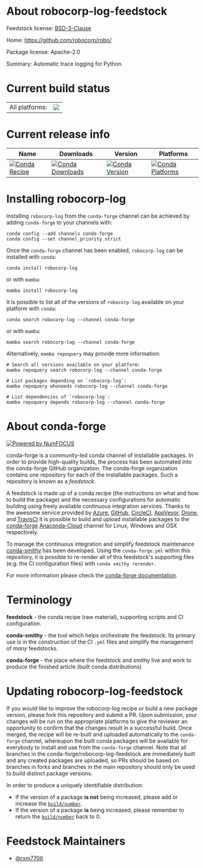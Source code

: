 About robocorp-log-feedstock
============================

Feedstock license: [BSD-3-Clause](https://github.com/conda-forge/robocorp-log-feedstock/blob/main/LICENSE.txt)

Home: https://github.com/robocorp/robo/

Package license: Apache-2.0

Summary: Automatic trace logging for Python

Current build status
====================


<table><tr><td>All platforms:</td>
    <td>
      <a href="https://dev.azure.com/conda-forge/feedstock-builds/_build/latest?definitionId=20198&branchName=main">
        <img src="https://dev.azure.com/conda-forge/feedstock-builds/_apis/build/status/robocorp-log-feedstock?branchName=main">
      </a>
    </td>
  </tr>
</table>

Current release info
====================

| Name | Downloads | Version | Platforms |
| --- | --- | --- | --- |
| [![Conda Recipe](https://img.shields.io/badge/recipe-robocorp--log-green.svg)](https://anaconda.org/conda-forge/robocorp-log) | [![Conda Downloads](https://img.shields.io/conda/dn/conda-forge/robocorp-log.svg)](https://anaconda.org/conda-forge/robocorp-log) | [![Conda Version](https://img.shields.io/conda/vn/conda-forge/robocorp-log.svg)](https://anaconda.org/conda-forge/robocorp-log) | [![Conda Platforms](https://img.shields.io/conda/pn/conda-forge/robocorp-log.svg)](https://anaconda.org/conda-forge/robocorp-log) |

Installing robocorp-log
=======================

Installing `robocorp-log` from the `conda-forge` channel can be achieved by adding `conda-forge` to your channels with:

```
conda config --add channels conda-forge
conda config --set channel_priority strict
```

Once the `conda-forge` channel has been enabled, `robocorp-log` can be installed with `conda`:

```
conda install robocorp-log
```

or with `mamba`:

```
mamba install robocorp-log
```

It is possible to list all of the versions of `robocorp-log` available on your platform with `conda`:

```
conda search robocorp-log --channel conda-forge
```

or with `mamba`:

```
mamba search robocorp-log --channel conda-forge
```

Alternatively, `mamba repoquery` may provide more information:

```
# Search all versions available on your platform:
mamba repoquery search robocorp-log --channel conda-forge

# List packages depending on `robocorp-log`:
mamba repoquery whoneeds robocorp-log --channel conda-forge

# List dependencies of `robocorp-log`:
mamba repoquery depends robocorp-log --channel conda-forge
```


About conda-forge
=================

[![Powered by
NumFOCUS](https://img.shields.io/badge/powered%20by-NumFOCUS-orange.svg?style=flat&colorA=E1523D&colorB=007D8A)](https://numfocus.org)

conda-forge is a community-led conda channel of installable packages.
In order to provide high-quality builds, the process has been automated into the
conda-forge GitHub organization. The conda-forge organization contains one repository
for each of the installable packages. Such a repository is known as a *feedstock*.

A feedstock is made up of a conda recipe (the instructions on what and how to build
the package) and the necessary configurations for automatic building using freely
available continuous integration services. Thanks to the awesome service provided by
[Azure](https://azure.microsoft.com/en-us/services/devops/), [GitHub](https://github.com/),
[CircleCI](https://circleci.com/), [AppVeyor](https://www.appveyor.com/),
[Drone](https://cloud.drone.io/welcome), and [TravisCI](https://travis-ci.com/)
it is possible to build and upload installable packages to the
[conda-forge](https://anaconda.org/conda-forge) [Anaconda-Cloud](https://anaconda.org/)
channel for Linux, Windows and OSX respectively.

To manage the continuous integration and simplify feedstock maintenance
[conda-smithy](https://github.com/conda-forge/conda-smithy) has been developed.
Using the ``conda-forge.yml`` within this repository, it is possible to re-render all of
this feedstock's supporting files (e.g. the CI configuration files) with ``conda smithy rerender``.

For more information please check the [conda-forge documentation](https://conda-forge.org/docs/).

Terminology
===========

**feedstock** - the conda recipe (raw material), supporting scripts and CI configuration.

**conda-smithy** - the tool which helps orchestrate the feedstock.
                   Its primary use is in the construction of the CI ``.yml`` files
                   and simplify the management of *many* feedstocks.

**conda-forge** - the place where the feedstock and smithy live and work to
                  produce the finished article (built conda distributions)


Updating robocorp-log-feedstock
===============================

If you would like to improve the robocorp-log recipe or build a new
package version, please fork this repository and submit a PR. Upon submission,
your changes will be run on the appropriate platforms to give the reviewer an
opportunity to confirm that the changes result in a successful build. Once
merged, the recipe will be re-built and uploaded automatically to the
`conda-forge` channel, whereupon the built conda packages will be available for
everybody to install and use from the `conda-forge` channel.
Note that all branches in the conda-forge/robocorp-log-feedstock are
immediately built and any created packages are uploaded, so PRs should be based
on branches in forks and branches in the main repository should only be used to
build distinct package versions.

In order to produce a uniquely identifiable distribution:
 * If the version of a package **is not** being increased, please add or increase
   the [``build/number``](https://docs.conda.io/projects/conda-build/en/latest/resources/define-metadata.html#build-number-and-string).
 * If the version of a package **is** being increased, please remember to return
   the [``build/number``](https://docs.conda.io/projects/conda-build/en/latest/resources/define-metadata.html#build-number-and-string)
   back to 0.

Feedstock Maintainers
=====================

* [@rxm7706](https://github.com/rxm7706/)

